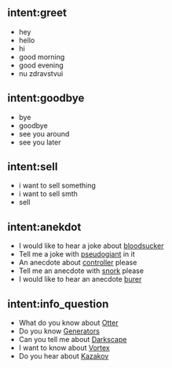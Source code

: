 ## intent:greet
- hey
- hello
- hi
- good morning
- good evening
- nu zdravstvui

## intent:goodbye
- bye
- goodbye
- see you around
- see you later

## intent:sell
- i want to sell something
- i want to sell smth
- sell

## intent:anekdot
- I would like to hear a joke about [bloodsucker](anecdote_theme)
- Tell me a joke with [pseudogiant](anecdote_theme) in it
- An anecdote about [controller](anecdote_theme) please
- Tell me an anecdote with [snork](anecdote_theme)  please
- I would like to hear an anecdote [burer](anecdote_theme)

## intent:info_question
- What do you know about [Otter](info)
- Do you know [Generators](info)
- Can you tell me about [Darkscape](info)
- I want to know about [Vortex](info)
- Do you hear about [Kazakov](info)
